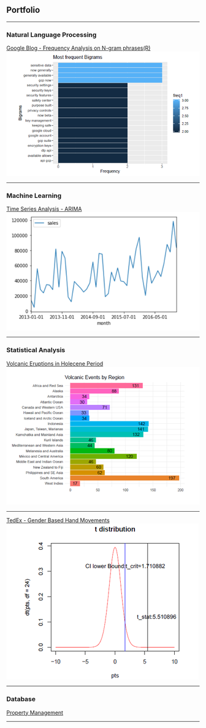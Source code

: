 ## Portfolio

---

### Natural Language Processing 

[Google Blog - Frequency Analysis on N-gram phrases(R)](https://github.com/ROOPAUS/Google-Blog-Ngram-Frequency-Analysis)
<img src="images/google_blog.PNG?raw=true"/>

---

### Machine Learning 

[Time Series Analysis - ARIMA](https://github.com/ROOPAUS/TimeSeries-ARIMA/blob/master/Time%20Series-%20ARIMA.ipynb)
<img src="images/time_series.PNG?raw=true"/>

---

### Statistical Analysis

 [Volcanic Eruptions in Holecene Period](https://github.com/ROOPAUS/Volcanic-Eruptions)
<img src="images/volcano.PNG?raw=true"/>

---

 [TedEx - Gender Based Hand Movements](https://github.com/ROOPAUS/Hand-Movements)
<img src="images/hand.PNG?raw=true"/>

---

### Database

[Property Management](https://github.com/ROOPAUS/Property-Management)

---


